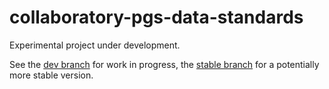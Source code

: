 # collaboratory-pgs-data-standards

Experimental project under development.

See the [dev branch](https://github.com/WHO-Collaboratory/collaboratory-pgs-data-standards/tree/proof-of-concept-dev) for work in progress, the [stable branch](https://github.com/WHO-Collaboratory/collaboratory-pgs-data-standards/tree/proof-of-concept-stable) for a potentially more stable version. 
